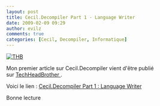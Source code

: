 ```yaml
---
layout: post
title: Cecil.Decompiler Part 1 - Language Writer
date: 2009-02-09 09:29
author: evilz
comments: true
categories: [Cecil, Decompiler, Informatique]
---
```

[![THB](http://www.techheadbrothers.com/images/thblogo.png "THB") ](http://www.techheadbrothers.com/Articles.aspx/cecil-decompiler-part-1-language-writer)

Mon premier article sur Cecil.Decompiler vient d'&ecirc;tre publi&eacute; sur&nbsp;[TechHeadBrother ](http://www.techheadbrothers.com).

Voici le lien : [Cecil.Decompiler Part 1&nbsp;: Language Writer](http://www.techheadbrothers.com/Articles.aspx/cecil-decompiler-part-1-language-writer)

Bonne lecture
